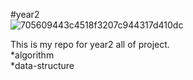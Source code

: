 #year2<br>![705609443c4518f3207c944317d410dc](https://github.com/user-attachments/assets/477c65c4-3ccb-4f30-b9fe-cd214a162905)

This is my repo for year2 all of project.<br>
*algorithm<br>
*data-structure
